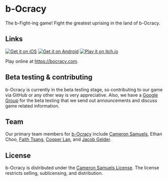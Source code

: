 # b-Ocracy
The b-Fight-ing game! Fight the greatest uprising in the land of b-Ocracy.
## Links
[![Get it on iOS](http://svgur.com/i/2Gm.svg)](https://bocracy.com/ios)
[![Get it on Android](http://svgur.com/i/2GC.svg)](https://bocracy.com/android)
[![Play it on itch.io](http://svgshare.com/i/2HM.svg)](https://bocracy.com/itch.io)

Play online at <https://bocracy.com>.
## Beta testing & contributing
b-Ocracy is currently in the beta testing stage, so contributing to our game via GitHub or any other way is very appreciative. Also, we have a [Google Group](https://bocracy.com/betatest) for the beta testing that we send out announcements and discuss game related information.
## Team
Our primary team members for [b-Ocracy](https://github.com/orgs/thebclickteam/teams/bocracy/members) include [Cameron Samuels](http://cameronsamuels.com), Ethan Choo, [Faith Tsang](https://github.com/faithtsang), [Cooper Lan](https://github.com/cooperlan), and [Jacob Gelder](https://github.com/jacobgelder).
## License
b-Ocracy is distributed under the [Cameron Samuels License](LICENSE). The license restricts selling, sublicensing, and distribution.
